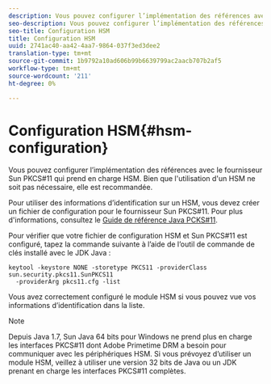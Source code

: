 ```yaml
---
description: Vous pouvez configurer l’implémentation des références avec le fournisseur Sun PKCS#11 qui prend en charge HSM. Bien que l'utilisation d'un HSM ne soit pas nécessaire, elle est recommandée.
seo-description: Vous pouvez configurer l’implémentation des références avec le fournisseur Sun PKCS#11 qui prend en charge HSM. Bien que l'utilisation d'un HSM ne soit pas nécessaire, elle est recommandée.
seo-title: Configuration HSM
title: Configuration HSM
uuid: 2741ac40-aa42-4aa7-9864-037f3ed3dee2
translation-type: tm+mt
source-git-commit: 1b9792a10ad606b99b6639799ac2aacb707b2af5
workflow-type: tm+mt
source-wordcount: '211'
ht-degree: 0%

---
```



# Configuration HSM{#hsm-configuration}

Vous pouvez configurer l’implémentation des références avec le fournisseur Sun PKCS#11 qui prend en charge HSM. Bien que l&#39;utilisation d&#39;un HSM ne soit pas nécessaire, elle est recommandée.

Pour utiliser des informations d’identification sur un HSM, vous devez créer un fichier de configuration pour le fournisseur Sun PKCS#11. Pour plus d&#39;informations, consultez le [Guide de référence Java PCKS#11](https://docs.oracle.com/javase/1.5.0/docs/guide/security/p11guide.html).

Pour vérifier que votre fichier de configuration HSM et Sun PKCS#11 est configuré, tapez la commande suivante à l’aide de l’outil de commande de clés installé avec le JDK Java :

```
keytool -keystore NONE -storetype PKCS11 -providerClass sun.security.pkcs11.SunPKCS11 
  -providerArg pkcs11.cfg -list
```

Vous avez correctement configuré le module HSM si vous pouvez vue vos informations d’identification dans la liste.

>[!NOTE]
>
>Depuis Java 1.7, Sun Java 64 bits pour Windows ne prend plus en charge les interfaces PKCS#11 dont Adobe Primetime DRM a besoin pour communiquer avec les périphériques HSM. Si vous prévoyez d’utiliser un module HSM, veillez à utiliser une version 32 bits de Java ou un JDK prenant en charge les interfaces PKCS#11 complètes.

